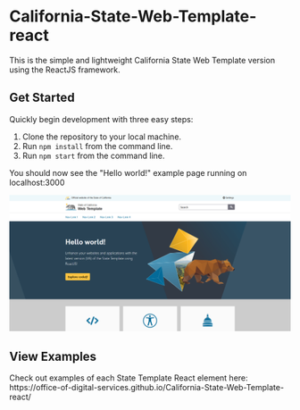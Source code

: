# California-State-Web-Template-react
This is the simple and lightweight California State Web Template version using the ReactJS framework.

## Get Started
Quickly begin development with three easy steps:
<ol>
<li>Clone the repository to your local machine.</li>


<li>Run <code>npm install</code> from the command line.</li>
<li>Run <code>npm start</code> from the command line.</li>
</ol>
<p>You should now see the "Hello world!" example page running on localhost:3000</p>
<img src="public/hello-world.png" alt="Hello world page" />

## View Examples
<p>Check out examples of each State Template React element here: https://office-of-digital-services.github.io/California-State-Web-Template-react/</p>
